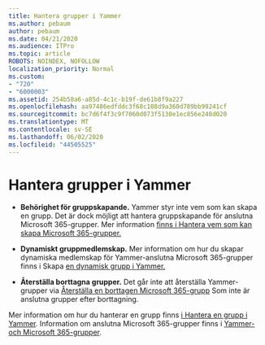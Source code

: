 ```yaml
---
title: Hantera grupper i Yammer
ms.author: pebaum
author: pebaum
ms.date: 04/21/2020
ms.audience: ITPro
ms.topic: article
ROBOTS: NOINDEX, NOFOLLOW
localization_priority: Normal
ms.custom:
- "720"
- "6000003"
ms.assetid: 254b58a6-a85d-4c1c-b19f-de61b8f9a227
ms.openlocfilehash: aa97486edfddc3f68c108d9a360d789bb99241cf
ms.sourcegitcommit: bc7d6f4f3c9f7060d073f5130e1ec856e248d020
ms.translationtype: MT
ms.contentlocale: sv-SE
ms.lasthandoff: 06/02/2020
ms.locfileid: "44505525"
---
```

# <a name="manage-groups-in-yammer"></a>Hantera grupper i Yammer

- **Behörighet för gruppskapande.** Yammer styr inte vem som kan skapa en grupp. Det är dock möjligt att hantera gruppskapande för anslutna Microsoft 365-grupper. Mer information [finns i Hantera vem som kan skapa Microsoft 365-grupper.](https://docs.microsoft.com/microsoft-365/admin/create-groups/manage-creation-of-groups)

- **Dynamiskt gruppmedlemskap.** Mer information om hur du skapar dynamiska medlemskap för Yammer-anslutna Microsoft 365-grupper finns i Skapa [en dynamisk grupp i Yammer.](https://docs.microsoft.com/yammer/manage-yammer-groups/create-a-dynamic-group)

- **Återställa borttagna grupper.** Det går inte att återställa Yammer-grupper via [Återställa en borttagen Microsoft 365-grupp](https://docs.microsoft.com/microsoft-365/admin/create-groups/restore-deleted-group) Som inte är anslutna grupper efter borttagning.

Mer information om hur du hanterar en grupp finns [i Hantera en grupp i Yammer](https://support.office.com/article/Manage-a-group-in-Yammer-6e05c6d6-5548-4c88-89cd-e6757a514ef2). Information om anslutna Microsoft 365-grupper finns i [Yammer- och Microsoft 365-grupper](https://docs.microsoft.com/yammer/manage-yammer-groups/yammer-and-office-365-groups).
  
